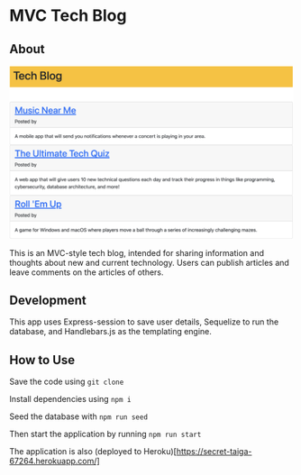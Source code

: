 # MVC Tech Blog

## About

![tech blog posts](/public/tech-blog.png)

This is an MVC-style tech blog, intended for sharing information and thoughts about new and current technology. Users can publish articles and leave comments on the articles of others. 

## Development

This app uses Express-session to save user details, Sequelize to run the database, and Handlebars.js as the templating engine.  

## How to Use

Save the code using `git clone`

Install dependencies using `npm i`

Seed the database with `npm run seed`

Then start the application by running `npm run start`

The application is also (deployed to Heroku)[https://secret-taiga-67264.herokuapp.com/]
